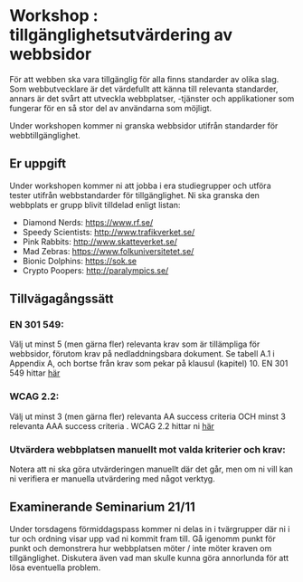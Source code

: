 # Workshop : tillgänglighetsutvärdering av webbsidor

För att webben ska vara tillgänglig för alla finns standarder av olika slag. Som webbutvecklare är det värdefullt att känna till relevanta standarder, annars är det svårt att utveckla webbplatser, -tjänster och applikationer som fungerar för en så stor del av användarna som möjligt.  

Under workshopen kommer ni granska webbsidor utifrån standarder för webbtillgänglighet.

## Er uppgift 
Under workshopen kommer ni att jobba i era studiegrupper och utföra tester utifrån webbstandarder för tillgänglighet. Ni ska granska den webbplats er grupp blivit tilldelad enligt listan:

* Diamond Nerds: https://www.rf.se/
* Speedy Scientists: http://www.trafikverket.se/
* Pink Rabbits: http://www.skatteverket.se/
* Mad Zebras: https://www.folkuniversitetet.se/
* Bionic Dolphins: https://sok.se
* Crypto Poopers: http://paralympics.se/

## Tillvägagångssätt

### EN 301 549:
Välj ut minst 5 (men gärna fler) relevanta krav som är tillämpliga för webbsidor, förutom krav på nedladdningsbara dokument. Se tabell A.1 i Appendix A, och bortse från krav som pekar på klausul (kapitel) 10.
EN 301 549 hittar [här](https://www.etsi.org/standards/get-standards#page=1&search=ETSI%20EN%20301%20549%20V3.2.1&title=1&etsiNumber=1&content=0&version=1&onApproval=1&published=1&withdrawn=1&historical=0&isCurrent=1&superseded=1&startDate=1988-01-15&endDate=2022-01-31&harmonized=0&keyword=&TB=&stdType=&frequency=&mandate=&collection=&sort=)

### WCAG 2.2:
Välj ut minst 3 (men gärna fler) relevanta AA success criteria OCH minst 3 relevanta AAA success criteria .
WCAG 2.2 hittar ni [här](https://www.w3.org/TR/WCAG22/)

### Utvärdera webbplatsen manuellt mot valda kriterier och krav:
Notera att ni ska göra utvärderingen manuellt där det går, men om ni vill kan ni verifiera er manuella utvärdering med något verktyg. 

## Examinerande Seminarium 21/11
Under torsdagens förmiddagspass kommer ni delas in i tvärgrupper där ni i tur och ordning visar upp vad ni kommit fram till. Gå igenomm punkt för punkt och demonstrera hur webbplatsen möter / inte möter kraven om tillgänglighet.
Diskutera även vad man skulle kunna göra annorlunda för att lösa eventuella problem.
